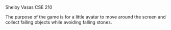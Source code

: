 Shelby Vasas
CSE 210

The purpose of the game is for a little avatar to move around the screen and collect falling objects while avoiding falling stones.

